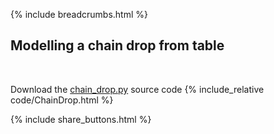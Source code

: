 {% include breadcrumbs.html %}

## Modelling a chain drop from table
<div class="header_line"><br/></div>

Download the [chain_drop.py](code/chain_drop.py) source code
{% include_relative code/ChainDrop.html %}

<p style="clear: both;"></p>

{% include share_buttons.html %}